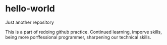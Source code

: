 # hello-world
Just another repository

This is a part of redoing github practice.
Continued learning,
imporve skills,
being more porffessional programmer,
sharpening our technical skills.
